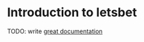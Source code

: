 # Introduction to letsbet

TODO: write [great documentation](http://jacobian.org/writing/what-to-write/)

